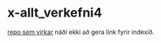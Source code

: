 # x-allt_verkefni4
[repo sem virkar](https://github.com/lolguy66/vonandiverk4)
náði ekki að gera link fyrir indexið.
